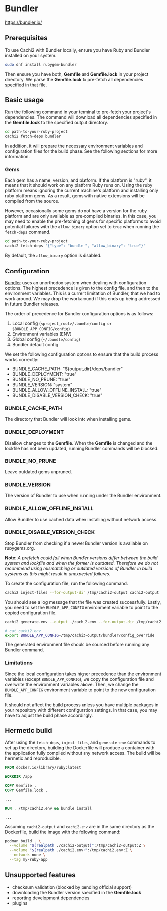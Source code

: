 # Bundler

<https://bundler.io/>

## Prerequisites

To use Cachi2 with Bundler locally, ensure you have Ruby and Bundler installed
on your system.

```bash
sudo dnf install rubygem-bundler
```

Then ensure you have both, **Gemfile** and **Gemfile.lock** in your project
directory. We parse the **Gemfile.lock** to pre-fetch all dependencies
specified in that file.

## Basic usage

Run the following command in your terminal to pre-fetch your project's
dependencies. The command will download all dependencies specified in the
**Gemfile.lock** to the specified output directory.

```bash
cd path-to-your-ruby-project
cachi2 fetch-deps bundler
```

In addition, it will prepare the necessary environment variables and
configuration files for the build phase. See the following sections for more
information.

### Gems

Each gem has a name, version, and platform. If the platform is "ruby", it means
that it should work on any platform Ruby runs on. Using the ruby platform means
ignoring the current machine's platform and installing only ruby platform gems.
As a result, gems with native extensions will be compiled from the source.

However, occasionally some gems do not have a version for the ruby platform and
are only available as pre-compiled binaries. In this case, you may need to enable
the pre-fetching of gems for specific platforms to avoid potential failures with
the `allow_binary` option set to `true` when running the `fetch-deps` command.

```bash
cd path-to-your-ruby-project
cachi2 fetch-deps '{"type": "bundler", "allow_binary": "true"}'
```

By default, the `allow_binary` option is disabled.

## Configuration

[Bundler](https://bundler.io/v2.5/man/bundle-config.1.html#DESCRIPTION) uses
an unorthodox system when dealing with configuration options. The highest
precedence is given to the config file, and then to the environment variables.
This is a current limitation of Bundler, that we had to work around. We may
drop the workaround if this ends up being addressed in future Bundler releases.

The order of precedence for Bundler configuration options is as follows:

1. Local config (`<project_root>/.bundle/config or $BUNDLE_APP_CONFIG/config`)
2. Environment variables (ENV)
3. Global config (`~/.bundle/config`)
4. Bundler default config

We set the following configuration options to ensure that the build process
works correctly:

- BUNDLE_CACHE_PATH: "${output_dir}/deps/bundler"
- BUNDLE_DEPLOYMENT: "true"
- BUNDLE_NO_PRUNE: "true"
- BUNDLE_VERSION: "system"
- BUNDLE_ALLOW_OFFLINE_INSTALL: "true"
- BUNDLE_DISABLE_VERSION_CHECK: "true"


### BUNDLE_CACHE_PATH

The directory that Bundler will look into when installing gems.

### BUNDLE_DEPLOYMENT

Disallow changes to the **Gemfile**. When the **Gemfile** is changed
and the lockfile has not been updated, running Bundler commands will be blocked.

### BUNDLE_NO_PRUNE

Leave outdated gems unpruned.

### BUNDLE_VERSION

The version of Bundler to use when running under the Bundler environment.

### BUNDLE_ALLOW_OFFLINE_INSTALL

Allow Bundler to use cached data when installing without network access.

### BUNDLE_DISABLE_VERSION_CHECK

Stop Bundler from checking if a newer Bundler version is available on rubygems.org.

**Note**: _A prefetch could fail when Bundler versions differ between the build
system and lockfile and when the former is outdated. Therefore we do not recommend
using mismatching or outdated versions of Bundler in build systems as this might
result in unexpected failures._

To create the configuration file, run the following command.

```bash
cachi2 inject-files --for-output-dir /tmp/cachi2-output cachi2-output
```

You should see a log message that the file was created successfully.
Lastly, you need to set the `BUNDLE_APP_CONFIG` environment variable to point
to the copied configuration file.

```bash
cachi2 generate-env --output ./cachi2.env --for-output-dir /tmp/cachi2-output ./cachi2-output
```

```bash
# cat cachi2.env
export BUNDLE_APP_CONFIG=/tmp/cachi2-output/bundler/config_override
```

The generated environment file should be sourced before running any Bundler command.

### Limitations

Since the local configuration takes higher precedence than the environment
variables (except `BUNDLE_APP_CONFIG`), we copy the configuration file and
overwrite the environment variables above. Then, we change the
`BUNDLE_APP_CONFIG` environment variable to point to the new configuration file.

It should not affect the build process unless you have multiple packages in
your repository with different configuration settings. In that case, you may
have to adjust the build phase accordingly.

## Hermetic build

After using the `fetch-deps`, `inject-files`, and `generate-env` commands
to set up the directory, building the Dockerfile will produce a container with
the application fully compiled without any network access. The build will be
hermetic and reproducible.

```Dockerfile
FROM docker.io/library/ruby:latest

WORKDIR /app

COPY Gemfile .
COPY Gemfile.lock .

...

RUN . /tmp/cachi2.env && bundle install

...
```

Assuming `cachi2-output` and `cachi2.env` are in the same directory as the
Dockerfile, build the image with the following command:

```bash
podman build . \
  --volume "$(realpath ./cachi2-output)":/tmp/cachi2-output:Z \
  --volume "$(realpath ./cachi2.env)":/tmp/cachi2.env:Z \
  --network none \
  --tag my-ruby-app
```

## Unsupported features

- checksum validation (blocked by pending official support)
- downloading the Bundler version specified in the **Gemfile.lock**
- reporting development dependencies
- plugins
